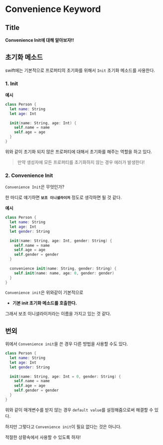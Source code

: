 # Convenience Keyword



## Title

**Convenience Init에 대해 알아보자!!**



## 초기화 메소드 

swift에는 기본적으로 프로퍼티의 초기화를 위해서 `Init` 초기화 메소드를 사용한다. 



### 1. Init

**예시**

```swift
class Person {
  let name: String
  let age: Int
  
  init(name: String, age: Int) {
    self.name = name
    self.age = age
  }
}
```

위와 같이 초기화 되지 않은 프로퍼티에 대해서 초기화를 해주는 역할을 하고 있다. 

> 만약 생성자에 모든 프로퍼티를 초기화하지 않는 경우 에러가 발생한다! 





### 2. Convenience Init

`Convenience Init`은 무엇인가? 

한 마디로 얘기하면 **`보조 이니셜라이저`** 정도로 생각하면 될 것 같다. 



**예시**

```swift
class Person {
  let name: String
  let age: Int
  let gender: String
  
  init(name: String, age: Int, gender: String) {
    self.name = name
    self.age = age
    self.gender = gender
  }
  
  convenience init(name: String, gender: String) {
    self.init(name: name, age: 0, gender: gender)
  }
}
```

`Convenience init`은 위와같이 기본적으로 

- **기본 init 초기화 메소드를 호출한다.**

그래서 보조 이니셜라이저라는 이름을 가지고 있는 것 같다. 



## 번외 

위에서 `Convenience init`을 쓴 경우 다른 방법을 사용할 수도 있다. 

```swift
class Person {
  let name: String
  let age: Int
  let gender: String
  
  init(name: String, age: Int = 0, gender: String) {
    self.name = name
    self.age = age
    self.gender = gender
  }
}
```

위와 같이 매개변수를 받지 않는 경우 `default value`를 설정해줌으로써 해결할 수 있다. 

하지만 그렇다고 `Convenience init`이 필요 없다는 것은 아니다. 



적절한 상황속에서 사용할 수 있도록 하자! 





